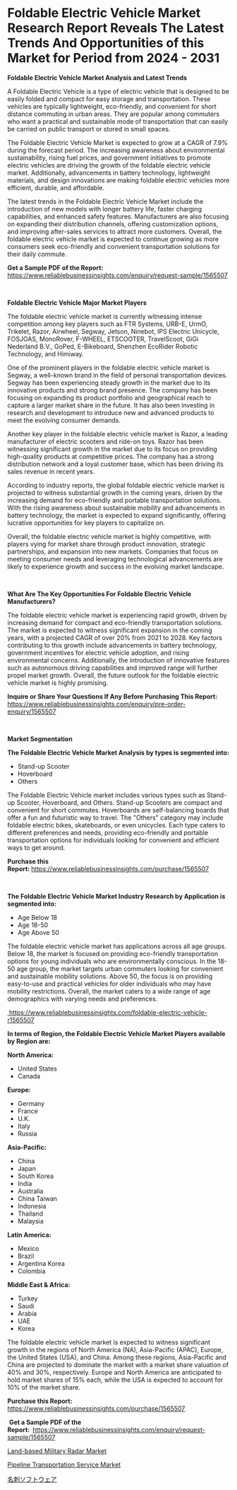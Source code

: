 <p><h1>Foldable Electric Vehicle Market Research Report Reveals The Latest Trends And Opportunities of this Market for Period from 2024 - 2031</h1></p><p><strong>Foldable Electric Vehicle Market Analysis and Latest Trends</strong></p>
<p><p>A Foldable Electric Vehicle is a type of electric vehicle that is designed to be easily folded and compact for easy storage and transportation. These vehicles are typically lightweight, eco-friendly, and convenient for short distance commuting in urban areas. They are popular among commuters who want a practical and sustainable mode of transportation that can easily be carried on public transport or stored in small spaces.</p><p>The Foldable Electric Vehicle Market is expected to grow at a CAGR of 7.9% during the forecast period. The increasing awareness about environmental sustainability, rising fuel prices, and government initiatives to promote electric vehicles are driving the growth of the foldable electric vehicle market. Additionally, advancements in battery technology, lightweight materials, and design innovations are making foldable electric vehicles more efficient, durable, and affordable.</p><p>The latest trends in the Foldable Electric Vehicle Market include the introduction of new models with longer battery life, faster charging capabilities, and enhanced safety features. Manufacturers are also focusing on expanding their distribution channels, offering customization options, and improving after-sales services to attract more customers. Overall, the foldable electric vehicle market is expected to continue growing as more consumers seek eco-friendly and convenient transportation solutions for their daily commute.</p></p>
<p><strong>Get a Sample PDF of the Report:&nbsp;</strong> <a href="https://www.reliablebusinessinsights.com/enquiry/request-sample/1565507">https://www.reliablebusinessinsights.com/enquiry/request-sample/1565507</a></p>
<p>&nbsp;</p>
<p><strong>Foldable Electric Vehicle Major Market Players</strong></p>
<p><p>The foldable electric vehicle market is currently witnessing intense competition among key players such as FTR Systems, URB-E, UrmO, Trikelet, Razor, Airwheel, Segway, Jetson, Ninebot, IPS Electric Unicycle, FOSJOAS, MonoRover, F-WHEEL, ETSCOOTER, TravelScoot, GiGi Nederland B.V., GoPed, E-Bikeboard, Shenzhen EcoRider Robotic Technology, and Himiway.</p><p>One of the prominent players in the foldable electric vehicle market is Segway, a well-known brand in the field of personal transportation devices. Segway has been experiencing steady growth in the market due to its innovative products and strong brand presence. The company has been focusing on expanding its product portfolio and geographical reach to capture a larger market share in the future. It has also been investing in research and development to introduce new and advanced products to meet the evolving consumer demands.</p><p>Another key player in the foldable electric vehicle market is Razor, a leading manufacturer of electric scooters and ride-on toys. Razor has been witnessing significant growth in the market due to its focus on providing high-quality products at competitive prices. The company has a strong distribution network and a loyal customer base, which has been driving its sales revenue in recent years.</p><p>According to industry reports, the global foldable electric vehicle market is projected to witness substantial growth in the coming years, driven by the increasing demand for eco-friendly and portable transportation solutions. With the rising awareness about sustainable mobility and advancements in battery technology, the market is expected to expand significantly, offering lucrative opportunities for key players to capitalize on.</p><p>Overall, the foldable electric vehicle market is highly competitive, with players vying for market share through product innovation, strategic partnerships, and expansion into new markets. Companies that focus on meeting consumer needs and leveraging technological advancements are likely to experience growth and success in the evolving market landscape.</p></p>
<p>&nbsp;</p>
<p><strong>What Are The Key Opportunities For Foldable Electric Vehicle Manufacturers?</strong></p>
<p><p>The foldable electric vehicle market is experiencing rapid growth, driven by increasing demand for compact and eco-friendly transportation solutions. The market is expected to witness significant expansion in the coming years, with a projected CAGR of over 20% from 2021 to 2028. Key factors contributing to this growth include advancements in battery technology, government incentives for electric vehicle adoption, and rising environmental concerns. Additionally, the introduction of innovative features such as autonomous driving capabilities and improved range will further propel market growth. Overall, the future outlook for the foldable electric vehicle market is highly promising.</p></p>
<p><strong>Inquire or Share Your Questions If Any Before Purchasing This Report:</strong> <a href="https://www.reliablebusinessinsights.com/enquiry/pre-order-enquiry/1565507">https://www.reliablebusinessinsights.com/enquiry/pre-order-enquiry/1565507</a></p>
<p>&nbsp;</p>
<p><strong>Market Segmentation</strong></p>
<p><strong>The Foldable Electric Vehicle Market Analysis by types is segmented into:</strong></p>
<p><ul><li>Stand-up Scooter</li><li>Hoverboard</li><li>Others</li></ul></p>
<p><p>The Foldable Electric Vehicle market includes various types such as Stand-up Scooter, Hoverboard, and Others. Stand-up Scooters are compact and convenient for short commutes. Hoverboards are self-balancing boards that offer a fun and futuristic way to travel. The "Others" category may include foldable electric bikes, skateboards, or even unicycles. Each type caters to different preferences and needs, providing eco-friendly and portable transportation options for individuals looking for convenient and efficient ways to get around.</p></p>
<p><strong>Purchase this Report:&nbsp;</strong><a href="https://www.reliablebusinessinsights.com/purchase/1565507">https://www.reliablebusinessinsights.com/purchase/1565507</a></p>
<p>&nbsp;</p>
<p><strong>The Foldable Electric Vehicle Market Industry Research by Application is segmented into:</strong></p>
<p><ul><li>Age Below 18</li><li>Age 18-50</li><li>Age Above 50</li></ul></p>
<p><p>The foldable electric vehicle market has applications across all age groups. Below 18, the market is focused on providing eco-friendly transportation options for young individuals who are environmentally conscious. In the 18-50 age group, the market targets urban commuters looking for convenient and sustainable mobility solutions. Above 50, the focus is on providing easy-to-use and practical vehicles for older individuals who may have mobility restrictions. Overall, the market caters to a wide range of age demographics with varying needs and preferences.</p></p>
<p><a href="https://www.reliablebusinessinsights.com/foldable-electric-vehicle-r1565507">&nbsp;https://www.reliablebusinessinsights.com/foldable-electric-vehicle-r1565507</a></p>
<p><strong>In terms of Region, the Foldable Electric Vehicle Market Players available by Region are:</strong></p>
<p>
    <p> <strong> North America: </strong>
        <ul>
            <li>United States</li>
            <li>Canada</li>
        </ul>
        </p> 
    <p> <strong> Europe: </strong>
        <ul>
            <li>Germany</li>
            <li>France</li>
            <li>U.K.</li>
            <li>Italy</li>
            <li>Russia</li>
        </ul>
        </p> 
    <p> <strong> Asia-Pacific: </strong>
        <ul>
            <li>China</li>
            <li>Japan</li>
            <li>South Korea</li>
            <li>India</li>
            <li>Australia</li>
            <li>China Taiwan</li>
            <li>Indonesia</li>
            <li>Thailand</li>
            <li>Malaysia</li>
        </ul>
        </p> 
    <p> <strong> Latin America: </strong>
        <ul>
            <li>Mexico</li>
            <li>Brazil</li>
            <li>Argentina Korea</li>
            <li>Colombia</li>
        </ul>
        </p> 
    <p> <strong> Middle East & Africa: </strong>
        <ul>
            <li>Turkey</li>
            <li>Saudi</li>
            <li>Arabia</li>
            <li>UAE</li>
            <li>Korea</li>
        </ul>
    </p>
    </p>
<p><p>The foldable electric vehicle market is expected to witness significant growth in the regions of North America (NA), Asia-Pacific (APAC), Europe, the United States (USA), and China. Among these regions, Asia-Pacific and China are projected to dominate the market with a market share valuation of 40% and 30%, respectively. Europe and North America are anticipated to hold market shares of 15% each, while the USA is expected to account for 10% of the market share.</p></p>
<p><strong>Purchase this Report: </strong><a href="https://www.reliablebusinessinsights.com/purchase/1565507">https://www.reliablebusinessinsights.com/purchase/1565507</a></p>
<p>&nbsp;<strong>Get a Sample PDF of the Report:&nbsp;&nbsp;</strong><a href="https://www.reliablebusinessinsights.com/enquiry/request-sample/1565507">https://www.reliablebusinessinsights.com/enquiry/request-sample/1565507</a></p>
<p><strong></strong></p>
<p><p><a href="https://github.com/qndifksd5/Market-Research-Report-List-1/blob/main/land-based-military-radar-market.md">Land-based Military Radar Market</a></p><p><a href="https://github.com/dylanObrien626/Market-Research-Report-List-1/blob/main/pipeline-transportation-service-market.md">Pipeline Transportation Service Market</a></p><p><a href="https://github.com/nemesis2824/Market-Research-Report-List-2/blob/main/41252066128.md">名刺ソフトウェア</a></p></p>